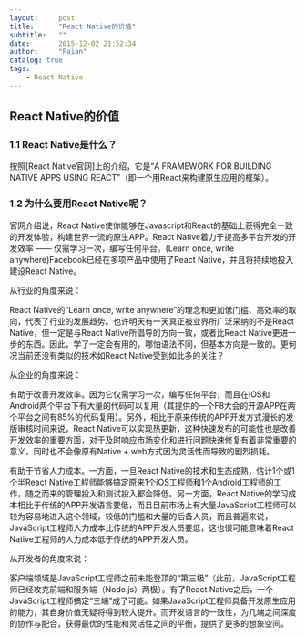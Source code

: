 ```yaml
---
layout:     post
title:      "React Native的价值"
subtitle:   ""
date:       2015-12-02 21:52:34
author:     "Paian"
catalog: true
tags:
    - React Native
---
```


## React Native的价值

### 1.1 React Native是什么？

按照[React Native官网]上的介绍，它是“A FRAMEWORK FOR BUILDING NATIVE APPS USING REACT”（即一个用React来构建原生应用的框架）。

### 1.2 为什么要用React Native呢？

官网介绍说，React Native使你能够在Javascript和React的基础上获得完全一致的开发体验，构建世界一流的原生APP。React Native着力于提高多平台开发的开发效率 —— 仅需学习一次，编写任何平台。(Learn once, write anywhere)Facebook已经在多项产品中使用了React Native，并且将持续地投入建设React Native。

从行业的角度来说：

React Native的“Learn once, write anywhere”的理念和更加低门槛、高效率的取向，代表了行业的发展趋势。也许明天有一天真正被业界所广泛采纳的不是React Native，但一定是与React Native所倡导的方向一致，或者比React Native更进一步的东西。因此，学了一定会有用的，哪怕语法不同，但基本方向是一致的。更何况当前还没有类似的技术如React Native受到如此多的关注？

从企业的角度来说：

有助于改善开发效率。因为它仅需学习一次，编写任何平台，而且在iOS和Android两个平台下有大量的代码可以复用（其提供的一个F8大会的开源APP在两个平台之间有85%的代码复用）。另外，相比于原来传统的APP开发方式漫长的发版审核时间来说，React Native可以实现热更新，这种快速发布的可能性也是改善开发效率的重要方面，对于及时响应市场变化和进行问题快速修复有着非常重要的意义，同时也不会像原有Native + web方式因为灵活性而导致的剧烈损耗。

有助于节省人力成本。一方面，一旦React Native的技术和生态成熟，估计1个或1个半React Native工程师能够搞定原来1个iOS工程师和1个Android工程师的工作，随之而来的管理投入和测试投入都会降低。另一方面，React Native的学习成本相比于传统的APP开发语言要低，而且目前市场上有大量JavaScript工程师可以较为容易地进入这个领域，较低的门槛和大量的后备人员，而且普遍来说，JavaScript工程师人力成本比传统的APP开发人员要低，这也很可能意味着React Native工程师的人力成本低于传统的APP开发人员。

从开发者的角度来说：

客户端领域是JavaScript工程师之前未能登顶的“第三极”（此前，JavaScript工程师已经攻克前端和服务端（Node.js）两极）。有了React Native之后，一个JavaScript工程师搞定“三端”成了可能。如果JavaScript工程师具备开发原生应用的能力，其自身价值无疑将得到较大提升。而开发语言的一致性，为几端之间深度的协作与配合，获得最优的性能和灵活性之间的平衡，提供了更多的想象空间。